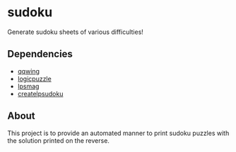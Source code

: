 
# sudoku

Generate sudoku sheets of various difficulties!

## Dependencies

- [qqwing](http://qqwing.com/)
- [logicpuzzle](https://www.ctan.org/pkg/logicpuzzle)
- [lpsmag](http://logicpuzzle.jklatex.de/)
- [createlpsudoku](http://logicpuzzle.jklatex.de/)

## About

This project is to provide an automated manner to print sudoku puzzles with the solution printed on the reverse.



